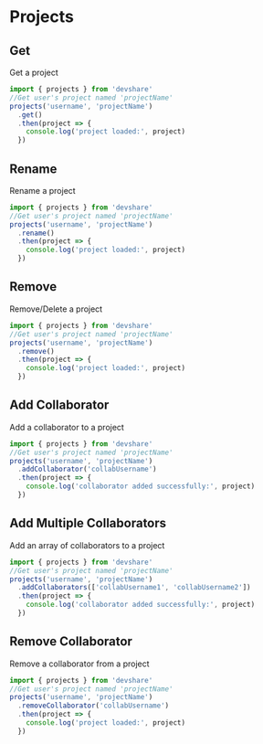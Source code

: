 # Projects

## Get

Get a project

```javascript
import { projects } from 'devshare'
//Get user's project named 'projectName'
projects('username', 'projectName')
  .get()
  .then(project => {
    console.log('project loaded:', project)
  })
```

## Rename

Rename a project

```javascript
import { projects } from 'devshare'
//Get user's project named 'projectName'
projects('username', 'projectName')
  .rename()
  .then(project => {
    console.log('project loaded:', project)
  })
```

## Remove

Remove/Delete a project

```javascript
import { projects } from 'devshare'
//Get user's project named 'projectName'
projects('username', 'projectName')
  .remove()
  .then(project => {
    console.log('project loaded:', project)
  })
```

## Add Collaborator

Add a collaborator to a project

```javascript
import { projects } from 'devshare'
//Get user's project named 'projectName'
projects('username', 'projectName')
  .addCollaborator('collabUsername')
  .then(project => {
    console.log('collaborator added successfully:', project)
  })
```

## Add Multiple Collaborators

Add an array of collaborators to a project

```javascript
import { projects } from 'devshare'
//Get user's project named 'projectName'
projects('username', 'projectName')
  .addCollaborators(['collabUsername1', 'collabUsername2'])
  .then(project => {
    console.log('collaborator added successfully:', project)
  })
```

## Remove Collaborator

Remove a collaborator from a project

```javascript
import { projects } from 'devshare'
//Get user's project named 'projectName'
projects('username', 'projectName')
  .removeCollaborator('collabUsername')
  .then(project => {
    console.log('project loaded:', project)
  })
```
